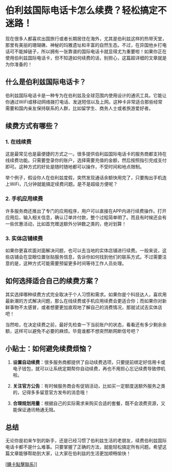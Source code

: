 # 伯利兹国际电话卡怎么续费？轻松搞定不迷路！

现在很多人都喜欢出国旅行或者长期居住在海外，尤其是伯利兹这样的热带天堂，那里有美丽的珊瑚礁、神秘的玛雅遗址和丰富的自然生态。不过，在异国他乡打电话可不能掉链子，所以拥有一张靠谱的国际电话卡就显得尤为重要啦！如果你正在使用伯利兹国际电话卡，但不知道如何续费的话，别担心，这篇超详细的文章就是为你准备的！

## 什么是伯利兹国际电话卡？

伯利兹国际电话卡是一种专为在伯利兹及全球范围内使用设计的通讯工具。它能让你通过WiFi或移动网络拨打电话、发送短信以及上网。这种卡非常适合那些经常需要和国内亲友保持联系的人群，比如留学生、商务人士或者旅游爱好者。

## 续费方式有哪些？

### 1. 在线续费
这是最常见也是最便捷的方式之一。很多提供伯利兹国际电话卡的服务商都支持在线续费功能。只需要登录你的账户，选择需要充值的金额，然后按照指引完成支付即可。这种方式的好处是随时随地都可以操作，不受时间和地点限制。

举个例子，假设你人在伯利兹度假，突然发现通话余额快用完了，只要掏出手机连上WiFi，几分钟就能搞定续费问题。是不是超级方便呢？

### 2. 手机应用续费
许多服务商还推出了专门的应用程序，用户可以直接在APP内进行续费操作。打开应用后，输入相关信息，确认订单并付款，整个过程简单明了。而且有时候还会有一些优惠活动，比如首充赠送额外分钟数之类的，绝对划算！

### 3. 实体店铺续费
如果你更喜欢面对面解决问题，也可以去当地的实体店铺进行续费。一般来说，这些店铺会在显眼位置张贴服务信息，告诉你如何找到他们的联系方式。不过需要注意的是，这种方式可能需要预留更多时间等待工作人员处理。

## 如何选择适合自己的续费方案？

其实选择哪种续费方式完全取决于个人习惯和需求。如果你是个科技达人，喜欢用最新潮的方式解决问题，那么在线续费或手机应用续费会更适合你；而如果你对新鲜事物不太感冒，或者想要更加直观地了解自己的消费情况，那就试试去实体店吧！

当然啦，在决定续费之前，最好先检查一下当前账户的状态，看看还有多少剩余余额，这样可以避免不必要的麻烦。毕竟谁都不想突然断网断信号吧？

## 小贴士：如何避免续费烦恼？

1. **设置自动续费**：很多服务商都提供了自动续费选项，只要提前绑定好信用卡或电子钱包，就可以让系统定期帮你自动续费，再也不用担心忘记续费导致停机啦。
   
2. **关注官方公告**：有时候服务商会有促销活动，比如买一定额度送额外服务之类的，记得多多留意官方发布的消息哦！

3. **合理规划用量**：根据自己的实际需求来购买合适的套餐，既不会浪费资源，又能保证通讯畅通无阻。

## 总结

无论你是初来乍到的新手，还是已经习惯了伯利兹生活的老朋友，续费伯利兹国际电话卡都不是什么难事。只要掌握了正确的方法，就能轻松搞定所有问题。希望这篇文章能够帮助到大家，让大家在伯利兹的生活更加顺畅愉快！

[[購卡點擊聯系](https://t.me/s/esim1088)]]